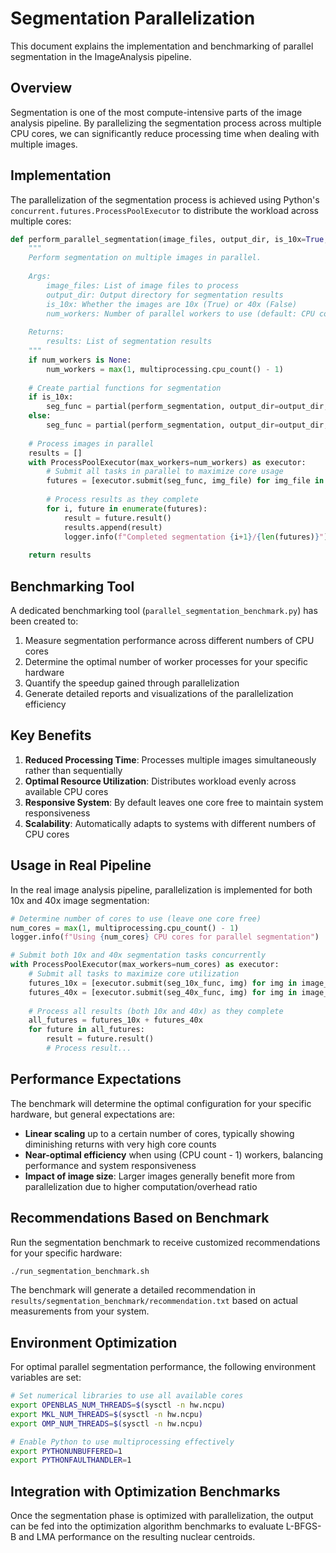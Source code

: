 # Segmentation Parallelization

This document explains the implementation and benchmarking of parallel segmentation in the ImageAnalysis pipeline.

## Overview

Segmentation is one of the most compute-intensive parts of the image analysis pipeline. By parallelizing the segmentation process across multiple CPU cores, we can significantly reduce processing time when dealing with multiple images.

## Implementation

The parallelization of the segmentation process is achieved using Python's `concurrent.futures.ProcessPoolExecutor` to distribute the workload across multiple cores:

```python
def perform_parallel_segmentation(image_files, output_dir, is_10x=True, num_workers=None):
    """
    Perform segmentation on multiple images in parallel.
    
    Args:
        image_files: List of image files to process
        output_dir: Output directory for segmentation results
        is_10x: Whether the images are 10x (True) or 40x (False)
        num_workers: Number of parallel workers to use (default: CPU count - 1)
        
    Returns:
        results: List of segmentation results
    """
    if num_workers is None:
        num_workers = max(1, multiprocessing.cpu_count() - 1)
        
    # Create partial functions for segmentation
    if is_10x:
        seg_func = partial(perform_segmentation, output_dir=output_dir, is_10x=True)
    else:
        seg_func = partial(perform_segmentation, output_dir=output_dir, is_10x=False)
    
    # Process images in parallel
    results = []
    with ProcessPoolExecutor(max_workers=num_workers) as executor:
        # Submit all tasks in parallel to maximize core usage
        futures = [executor.submit(seg_func, img_file) for img_file in image_files]
        
        # Process results as they complete
        for i, future in enumerate(futures):
            result = future.result()
            results.append(result)
            logger.info(f"Completed segmentation {i+1}/{len(futures)}")
    
    return results
```

## Benchmarking Tool

A dedicated benchmarking tool (`parallel_segmentation_benchmark.py`) has been created to:

1. Measure segmentation performance across different numbers of CPU cores
2. Determine the optimal number of worker processes for your specific hardware
3. Quantify the speedup gained through parallelization
4. Generate detailed reports and visualizations of the parallelization efficiency

## Key Benefits

1. **Reduced Processing Time**: Processes multiple images simultaneously rather than sequentially
2. **Optimal Resource Utilization**: Distributes workload evenly across available CPU cores
3. **Responsive System**: By default leaves one core free to maintain system responsiveness
4. **Scalability**: Automatically adapts to systems with different numbers of CPU cores

## Usage in Real Pipeline

In the real image analysis pipeline, parallelization is implemented for both 10x and 40x image segmentation:

```python
# Determine number of cores to use (leave one core free)
num_cores = max(1, multiprocessing.cpu_count() - 1)
logger.info(f"Using {num_cores} CPU cores for parallel segmentation")

# Submit both 10x and 40x segmentation tasks concurrently
with ProcessPoolExecutor(max_workers=num_cores) as executor:
    # Submit all tasks to maximize core utilization
    futures_10x = [executor.submit(seg_10x_func, img) for img in image_10x_files]
    futures_40x = [executor.submit(seg_40x_func, img) for img in image_40x_files]
    
    # Process all results (both 10x and 40x) as they complete
    all_futures = futures_10x + futures_40x
    for future in all_futures:
        result = future.result()
        # Process result...
```

## Performance Expectations

The benchmark will determine the optimal configuration for your specific hardware, but general expectations are:

- **Linear scaling** up to a certain number of cores, typically showing diminishing returns with very high core counts
- **Near-optimal efficiency** when using (CPU count - 1) workers, balancing performance and system responsiveness
- **Impact of image size**: Larger images generally benefit more from parallelization due to higher computation/overhead ratio

## Recommendations Based on Benchmark

Run the segmentation benchmark to receive customized recommendations for your specific hardware:

```bash
./run_segmentation_benchmark.sh
```

The benchmark will generate a detailed recommendation in `results/segmentation_benchmark/recommendation.txt` based on actual measurements from your system.

## Environment Optimization

For optimal parallel segmentation performance, the following environment variables are set:

```bash
# Set numerical libraries to use all available cores
export OPENBLAS_NUM_THREADS=$(sysctl -n hw.ncpu)
export MKL_NUM_THREADS=$(sysctl -n hw.ncpu)
export OMP_NUM_THREADS=$(sysctl -n hw.ncpu)

# Enable Python to use multiprocessing effectively
export PYTHONUNBUFFERED=1
export PYTHONFAULTHANDLER=1
```

## Integration with Optimization Benchmarks

Once the segmentation phase is optimized with parallelization, the output can be fed into the optimization algorithm benchmarks to evaluate L-BFGS-B and LMA performance on the resulting nuclear centroids.